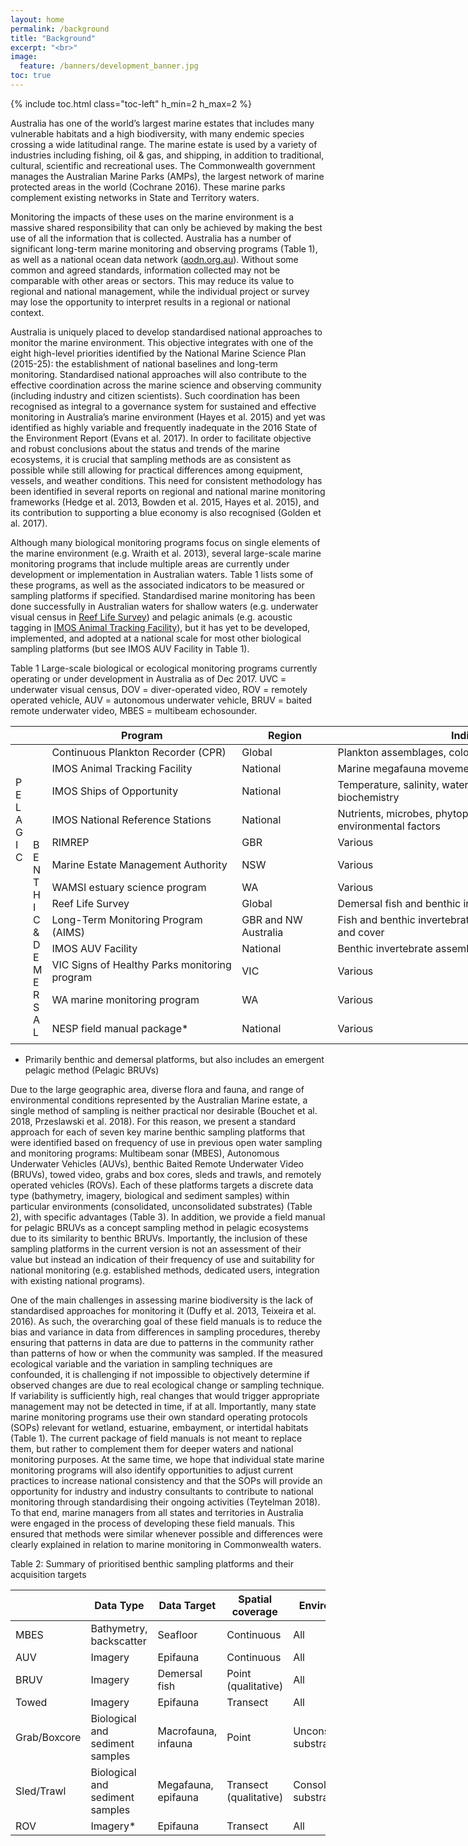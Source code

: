 ```yaml
---
layout: home
permalink: /background
title: "Background"
excerpt: "<br>"
image:
  feature: /banners/development_banner.jpg
toc: true
---
```

{% include toc.html class="toc-left" h_min=2 h_max=2 %} 

Australia has one of the world’s largest marine estates that includes many vulnerable habitats and a high biodiversity, with many endemic species crossing a wide latitudinal range. The marine estate is used by a variety of industries including fishing, oil & gas, and shipping, in addition to traditional, cultural, scientific and recreational uses. The Commonwealth government manages the Australian Marine Parks (AMPs), the largest network of marine protected areas in the world (Cochrane 2016). These marine parks complement existing networks in State and Territory waters. 

Monitoring the impacts of these uses on the marine environment is a massive shared responsibility that can only be achieved by making the best use of all the information that is collected. Australia has a number of significant long-term marine monitoring and observing programs (Table 1), as well as a national ocean data network ([aodn.org.au](http://aodn.org.au)). Without some common and agreed standards, information collected may not be comparable with other areas or sectors. This may reduce its value to regional and national management, while the individual project or survey may lose the opportunity to interpret results in a regional or national context.

Australia is uniquely placed to develop standardised national approaches to monitor the marine environment. This objective integrates with one of the eight high-level priorities identified by the National Marine Science Plan (2015-25): the establishment of national baselines and long-term monitoring. Standardised national approaches will also contribute to the effective coordination across the marine science and observing community (including industry and citizen scientists). Such coordination has been recognised as integral to a governance system for sustained and effective monitoring in Australia’s marine environment (Hayes et al. 2015) and yet was identified as highly variable and frequently inadequate in the 2016 State of the Environment Report (Evans et al. 2017). In order to facilitate objective and robust conclusions about the status and trends of the marine ecosystems, it is crucial that sampling methods are as consistent as possible while still allowing for practical differences among equipment, vessels, and weather conditions. This need for consistent methodology has been identified in several reports on regional and national marine monitoring frameworks (Hedge et al. 2013, Bowden et al. 2015, Hayes et al. 2015), and its contribution to supporting a blue economy is also recognised (Golden et al. 2017). 

Although many biological monitoring programs focus on single elements of the marine environment (e.g. Wraith et al. 2013), several large-scale marine monitoring programs that include multiple areas are currently under development or implementation in Australian waters. Table 1 lists some of these programs, as well as the associated indicators to be measured or sampling platforms if specified. Standardised marine monitoring has been done successfully in Australian waters for shallow waters (e.g. underwater visual census in [Reef Life Survey](https://reeflifesurvey.com/)) and pelagic animals (e.g. acoustic tagging in [IMOS Animal Tracking Facility](http://imos.org.au/facilities/animaltracking)), but it has yet to be developed, implemented, and adopted at a national scale for most other biological sampling platforms (but see IMOS AUV Facility in Table 1). 



Table 1  Large-scale biological or ecological monitoring programs currently operating or under development in Australia as of Dec 2017. UVC = underwater visual census, DOV = diver-operated video, ROV = remotely operated vehicle,  AUV = autonomous underwater vehicle, BRUV = baited remote underwater video, MBES = multibeam echosounder.


<table style="undefined;table-layout: fixed; width: 1697px">
<colgroup>
<col style="width: 22px">
<col style="width: 25px">
<col style="width: 306px">
<col style="width: 154px">
<col style="width: 452px">
<col style="width: 495px">
<col style="width: 243px">
</colgroup>
<thead>
  <tr>
    <th colspan="2"></th>
    <th>Program</th>
    <th>Region</th>
    <th>Indicator</th>
    <th>Sampling Platforms</th>
    <th>Example Reference</th>
  </tr>
</thead>
<tbody>
  <tr>
    <td rowspan="7">P E L A G I C</td>
    <td rowspan="4"></td>
    <td>Continuous Plankton Recorder (CPR)</td>
    <td>Global</td>
    <td>Plankton assemblages, colour index</td>
    <td>CPR</td>
    <td>Hosie et al. 2003</td>
  </tr>
  <tr>
    <td>IMOS Animal Tracking Facility</td>
    <td>National</td>
    <td>Marine megafauna movement</td>
    <td>Acoustic telemetry, satellite tracking</td>
    <td>Taylor et al. 2017</td>
  </tr>
  <tr>
    <td>IMOS Ships of Opportunity</td>
    <td>National</td>
    <td>Temperature, salinity, water column backscatter, biochemistry</td>
    <td>Bathythermograph, echosounder, biogeochemical and meteorological sensors</td>
    <td>Alory et al. 2007</td>
  </tr>
  <tr>
    <td>IMOS National Reference Stations</td>
    <td>National</td>
    <td>Nutrients, microbes, phytoplankton, zooplankton, environmental factors</td>
    <td>Moored sensors, water sampling</td>
    <td>Sloyan and O’Kane 2015</td>
  </tr>
  <tr>
    <td rowspan="9">B<br>E<br>N<br>T<br>H<br>I<br>C<br>&amp;<br>D<br>E<br>M<br>E<br>R<br>S<br>A<br>L</td>
    <td>RIMREP</td>
    <td>GBR</td>
    <td>Various</td>
    <td>Various (TBC)</td>
    <td>GBRMPA 2015</td>
  </tr>
  <tr>
    <td>Marine Estate Management Authority</td>
    <td>NSW</td>
    <td>Various </td>
    <td>Aerial imagery, UVC, BRUVs, AUVs, towed imagery, grabs, DOVs, ROVs</td>
    <td>NSW Government 2017</td>
  </tr>
  <tr>
    <td>WAMSI estuary science program</td>
    <td>WA</td>
    <td>Various </td>
    <td>Various (TBC)</td>
    <td>Thomson et al. 2017</td>
  </tr>
  <tr>
    <td rowspan="6"></td>
    <td>Reef Life Survey</td>
    <td>Global</td>
    <td>Demersal fish and benthic invertebrate assemblages</td>
    <td>UVC</td>
    <td>Stuart-Smith et al. 2017</td>
  </tr>
  <tr>
    <td>Long-Term Monitoring Program (AIMS)</td>
    <td>GBR and NW Australia</td>
    <td>Fish and benthic invertebrate assemblage, coral health and cover</td>
    <td>UVC, DOV, Towed imagery</td>
    <td>De’ath et al. 2012</td>
  </tr>
  <tr>
    <td>IMOS AUV Facility</td>
    <td>National</td>
    <td>Benthic invertebrate assemblages</td>
    <td>AUV</td>
    <td>Perkins et al. 2017</td>
  </tr>
  <tr>
    <td>VIC Signs of Healthy Parks monitoring program</td>
    <td>VIC</td>
    <td>Various</td>
    <td>UVC, drone/UAV, AUV, BRUVS, ROV, towed video, aerial photography</td>
    <td>Parks Victoria’s Technical Series</td>
  </tr>
  <tr>
    <td>WA marine monitoring program</td>
    <td>WA</td>
    <td>Various</td>
    <td>Various</td>
    <td>Dept Biodiv Conserv Attractions 2017</td>
  </tr>
  <tr>
    <td>NESP field manual package*</td>
    <td>National</td>
    <td>Various</td>
    <td>MBES, AUV, BRUV, Towed camera, Sled/trawls, Grab/corer, ROV</td>
    <td>Current study</td>
  </tr>
</tbody>
</table>

* Primarily benthic and demersal platforms, but also includes an emergent pelagic method (Pelagic BRUVs)



Due to the large geographic area, diverse flora and fauna, and range of environmental conditions represented by the Australian Marine estate, a single method of sampling is neither practical nor desirable (Bouchet et al. 2018, Przeslawski et al. 2018). For this reason, we present a standard approach for each of seven key marine benthic sampling platforms that were identified based on frequency of use in previous open water sampling and monitoring programs: Multibeam sonar (MBES), Autonomous Underwater Vehicles (AUVs), benthic Baited Remote Underwater Video (BRUVs), towed video, grabs and box cores, sleds and trawls, and remotely operated vehicles (ROVs). Each of these platforms targets a discrete data type (bathymetry, imagery, biological and sediment samples) within particular environments (consolidated, unconsolidated substrates) (Table 2), with specific advantages (Table 3). In addition, we provide a field manual for pelagic BRUVs as a concept sampling method in pelagic ecosystems due to its similarity to benthic BRUVs. Importantly, the inclusion of these sampling platforms in the current version is not an assessment of their value but instead an indication of their frequency of use and suitability for national monitoring (e.g. established methods, dedicated users, integration with existing national programs).

One of the main challenges in assessing marine biodiversity is the lack of standardised approaches for monitoring it (Duffy et al. 2013, Teixeira et al. 2016). As such, the overarching goal of these field manuals is to reduce the bias and variance in data from differences in sampling procedures, thereby ensuring that patterns in data are due to patterns in the community rather than patterns of how or when the community was sampled. If the measured ecological variable and the variation in sampling techniques are confounded, it is challenging if not impossible to objectively determine if observed changes are due to real ecological change or sampling technique. If variability is sufficiently high, real changes that would trigger appropriate management may not be detected in time, if at all. Importantly, many state marine monitoring programs use their own standard operating protocols (SOPs) relevant for wetland, estuarine, embayment, or intertidal habitats (Table 1). The current package of field manuals is not meant to replace them, but rather to complement them for deeper waters and national monitoring purposes. At the same time, we hope that individual state marine monitoring programs will also identify opportunities to adjust current practices to increase national consistency and that the SOPs will provide an opportunity for industry and industry consultants to contribute to national monitoring through standardising their ongoing activities (Teytelman 2018). To that end, marine managers from all states and territories in Australia were engaged in the process of developing these field manuals. This ensured that methods were similar whenever possible and differences were clearly explained in relation to marine monitoring in Commonwealth waters. 

Table 2: Summary of prioritised benthic sampling platforms and their acquisition targets


<table>
<thead>
  <tr>
    <th></th>
    <th>Data Type</th>
    <th>Data Target</th>
    <th>Spatial coverage</th>
    <th>Environment</th>
    <th>Chapter</th>
  </tr>
</thead>
<tbody>
  <tr>
    <td>MBES</td>
    <td>Bathymetry, backscatter</td>
    <td>Seafloor</td>
    <td>Continuous</td>
    <td>All</td>
    <td>3</td>
  </tr>
  <tr>
    <td>AUV</td>
    <td>Imagery</td>
    <td>Epifauna</td>
    <td>Continuous</td>
    <td>All</td>
    <td>4</td>
  </tr>
  <tr>
    <td>BRUV</td>
    <td>Imagery</td>
    <td>Demersal fish</td>
    <td>Point (qualitative)</td>
    <td>All</td>
    <td>5</td>
  </tr>
  <tr>
    <td>Towed </td>
    <td>Imagery</td>
    <td>Epifauna</td>
    <td>Transect</td>
    <td>All</td>
    <td>7</td>
  </tr>
  <tr>
    <td>Grab/Boxcore</td>
    <td>Biological and sediment samples</td>
    <td>Macrofauna, infauna</td>
    <td>Point</td>
    <td>Unconsolidated substrate</td>
    <td>8</td>
  </tr>
  <tr>
    <td>Sled/Trawl</td>
    <td>Biological and sediment samples</td>
    <td>Megafauna, epifauna</td>
    <td>Transect (qualitative)</td>
    <td>Consolidated substrate</td>
    <td>9</td>
  </tr>
  <tr>
    <td>ROV</td>
    <td>Imagery*</td>
    <td>Epifauna</td>
    <td>Transect</td>
    <td>All</td>
    <td>10</td>
  </tr>
</tbody>
</table>

